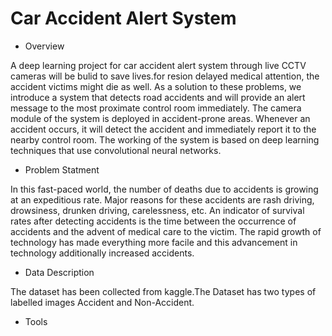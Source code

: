 # Car Accident Alert System





- Overview

A deep learning project for car accident alert system through live CCTV cameras will be bulid to save lives.for resion delayed medical attention, the accident victims might die as well. As a solution to these problems, we introduce a system that detects road accidents and will provide an alert message to the most proximate control room immediately. The camera module of the system is deployed in accident-prone areas. Whenever an accident occurs, it will detect the accident and immediately report it to the nearby control room. The working of the system is based on deep learning techniques that use convolutional neural networks.




- Problem Statment 


In this fast-paced world, the number of deaths due to accidents is growing at an expeditious rate. Major reasons for these accidents are rash driving, drowsiness, drunken driving, carelessness, etc. An indicator of survival rates after detecting accidents is the time between the occurrence of accidents and the advent of medical care to the victim. The rapid growth of technology has made everything more facile and this advancement in technology additionally increased accidents.



- Data Description 


The dataset has been collected from kaggle.The Dataset has two types of labelled images Accident and Non-Accident.


- Tools 
